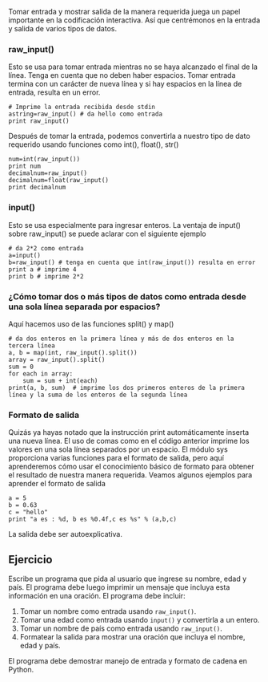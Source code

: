 Tomar entrada y mostrar salida de la manera requerida juega un papel importante en la codificación interactiva. Así que centrémonos en la entrada y salida de varios tipos de datos.

### raw_input()
Esto se usa para tomar entrada mientras no se haya alcanzado el final de la línea. Tenga en cuenta que no deben haber espacios. Tomar entrada termina con un carácter de nueva línea y si hay espacios en la línea de entrada, resulta en un error.

    # Imprime la entrada recibida desde stdin
    astring=raw_input() # da hello como entrada
    print raw_input()

Después de tomar la entrada, podemos convertirla a nuestro tipo de dato requerido usando funciones como int(), float(), str()

    num=int(raw_input())
    print num
    decimalnum=raw_input()
    decimalnum=float(raw_input()
    print decimalnum

### input()
Esto se usa especialmente para ingresar enteros. La ventaja de input() sobre raw_input() se puede aclarar con el siguiente ejemplo

    # da 2*2 como entrada
    a=input()
    b=raw_input() # tenga en cuenta que int(raw_input()) resulta en error
    print a # imprime 4
    print b # imprime 2*2

### ¿Cómo tomar dos o más tipos de datos como entrada desde una sola línea separada por espacios?
Aquí hacemos uso de las funciones split() y map()

    # da dos enteros en la primera línea y más de dos enteros en la tercera línea
    a, b = map(int, raw_input().split())
    array = raw_input().split()
    sum = 0
    for each in array:
        sum = sum + int(each)
    print(a, b, sum)  # imprime los dos primeros enteros de la primera línea y la suma de los enteros de la segunda línea

### Formato de salida
Quizás ya hayas notado que la instrucción print automáticamente inserta una nueva línea. El uso de comas como en el código anterior imprime los valores en una sola línea separados por un espacio. El módulo sys proporciona varias funciones para el formato de salida, pero aquí aprenderemos cómo usar el conocimiento básico de formato para obtener el resultado de nuestra manera requerida. Veamos algunos ejemplos para aprender el formato de salida

    a = 5
    b = 0.63
    c = "hello"
    print "a es : %d, b es %0.4f,c es %s" % (a,b,c)

La salida debe ser autoexplicativa.

Ejercicio
--------

Escribe un programa que pida al usuario que ingrese su nombre, edad y país. El programa debe luego imprimir un mensaje que incluya esta información en una oración. El programa debe incluir:

1. Tomar un nombre como entrada usando `raw_input()`.
2. Tomar una edad como entrada usando `input()` y convertirla a un entero.
3. Tomar un nombre de país como entrada usando `raw_input()`.
4. Formatear la salida para mostrar una oración que incluya el nombre, edad y país.

El programa debe demostrar manejo de entrada y formato de cadena en Python.